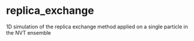 # replica_exchange
1D simulation of the replica exchange method applied on a single particle in the NVT ensemble
